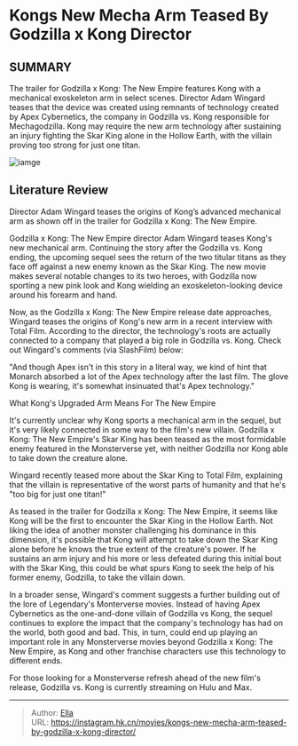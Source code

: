 # Kongs New Mecha Arm Teased By Godzilla x Kong Director


## SUMMARY 



  The trailer for Godzilla x Kong: The New Empire features Kong with a mechanical exoskeleton arm in select scenes.   Director Adam Wingard teases that the device was created using remnants of technology created by Apex Cybernetics, the company in Godzilla vs. Kong responsible for Mechagodzilla.   Kong may require the new arm technology after sustaining an injury fighting the Skar King alone in the Hollow Earth, with the villain proving too strong for just one titan.  

![iamge](https://static1.srcdn.com/wordpress/wp-content/uploads/2024/01/godzilla-and-kong-sprinting-forward-in-godzilla-x-kong_-the-new-empire-1.jpg)

## Literature Review

Director Adam Wingard teases the origins of Kong’s advanced mechanical arm as shown off in the trailer for Godzilla x Kong: The New Empire.




Godzilla x Kong: The New Empire director Adam Wingard teases Kong&#39;s new mechanical arm. Continuing the story after the Godzilla vs. Kong ending, the upcoming sequel sees the return of the two titular titans as they face off against a new enemy known as the Skar King. The new movie makes several notable changes to its two heroes, with Godzilla now sporting a new pink look and Kong wielding an exoskeleton-looking device around his forearm and hand.




Now, as the Godzilla x Kong: The New Empire release date approaches, Wingard teases the origins of Kong&#39;s new arm in a recent interview with Total Film. According to the director, the technology&#39;s roots are actually connected to a company that played a big role in Godzilla vs. Kong. Check out Wingard&#39;s comments (via SlashFilm) below:


&#34;And though Apex isn&#39;t in this story in a literal way, we kind of hint that Monarch absorbed a lot of the Apex technology after the last film. The glove Kong is wearing, it&#39;s somewhat insinuated that&#39;s Apex technology.&#34;


  


 What Kong&#39;s Upgraded Arm Means For The New Empire 
          




It&#39;s currently unclear why Kong sports a mechanical arm in the sequel, but it&#39;s very likely connected in some way to the film&#39;s new villain. Godzilla x Kong: The New Empire&#39;s Skar King has been teased as the most formidable enemy featured in the Monsterverse yet, with neither Godzilla nor Kong able to take down the creature alone.



Wingard recently teased more about the Skar King to Total Film, explaining that the villain is representative of the worst parts of humanity and that he&#39;s &#34;too big for just one titan!&#34;




As teased in the trailer for Godzilla x Kong: The New Empire, it seems like Kong will be the first to encounter the Skar King in the Hollow Earth. Not liking the idea of another monster challenging his dominance in this dimension, it&#39;s possible that Kong will attempt to take down the Skar King alone before he knows the true extent of the creature&#39;s power. If he sustains an arm injury and his more or less defeated during this initial bout with the Skar King, this could be what spurs Kong to seek the help of his former enemy, Godzilla, to take the villain down.




In a broader sense, Wingard&#39;s comment suggests a further building out of the lore of Legendary&#39;s Monterverse movies. Instead of having Apex Cybernetics as the one-and-done villain of Godzilla vs Kong, the sequel continues to explore the impact that the company&#39;s technology has had on the world, both good and bad. This, in turn, could end up playing an important role in any Monsterverse movies beyond Godzilla x Kong: The New Empire, as Kong and other franchise characters use this technology to different ends.



For those looking for a Monsterverse refresh ahead of the new film&#39;s release, Godzilla vs. Kong is currently streaming on Hulu and Max.






---

> Author: [Ella](https://instagram.hk.cn/)  
> URL: https://instagram.hk.cn/movies/kongs-new-mecha-arm-teased-by-godzilla-x-kong-director/  

